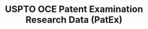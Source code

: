 ---
layout: default
bigquery: https://console.cloud.google.com/bigquery?p=patents-public-data&d=uspto_oce_pair&page=dataset
citation: 'Graham, S. Marco, A., and Miller, A. (2015). “The USPTO Patent Examination
  Research Dataset: A Window on the Process of Patent Examination.”'
contributors: Graham, S. Marco, A., Miller, A.
cost: None
description: The latest version of PatEx (referred to below as the 2020 release) contains
  detailed information on nearly 11.9 million publicly-viewable provisional and non-provisional
  patent applications to the USPTO and over 4.6 million Patent Cooperation Treaty
  (PCT) applications. It is based on data that OCE downloaded from the Patent Examination
  Data System (PEDS) in April, 2021. The PEDS data are sourced from Public PAIR. The
  first time that OCE used PEDS as the basis of PatEx was for the 2019 release. We
  took the PEDS data and organized it into the familiar PatEx data files, which are
  based on the organization of the Public PAIR portal. The data files include information
  on each application’s characteristics, prosecution history, continuation history,
  claims of foreign priority, patent term adjustment history, publication history,
  and correspondence address information.
documentation: 'For the 2019 and later releases, new technical documentation is available
  https://www.uspto.gov/sites/default/files/documents/PatEx-2019-Technical-Doc.pdf


  A document describing the 2014-2017 data sets is available and can be cited as:
  Graham, Stuart J.H. and Marco, Alan C. and Miller, Richard, The USPTO Patent Examination
  Research Dataset: A Window on the Process of Patent Examination (November 30, 2015).
  Available at SSRN: https://ssrn.com/abstract=2702637.'
last_edit: Mon, 04 Apr 2022 19:06:22 GMT
location: https://www.uspto.gov/ip-policy/economic-research/research-datasets/patent-examination-research-dataset-public-pair
maintained_by: EconomicsData@uspto.gov
related_publications: https://ssrn.com/abstract=29956744, https://ssrn.com/abstract=2702637
schema_fields: '[''atty_docket_number'', ''patent_issue_date'', ''aia_first_to_file'',
  ''correspondence_street_line_1'', ''earliest_pgpub_number'', ''appl_status_date'',
  ''uspc_class'', ''small_entity_indicator'', ''examiner_name_first'', ''child_application_number'',
  ''parent_filing_date'', ''correspondence_street_line_2'', ''correspondence_region_name'',
  ''inventor_name_middle'', ''correspondence_postal_code'', ''correspondence_country_code'',
  ''application_number_pair'', ''status_description'', ''inventor_address_type'',
  ''abandon_date'', ''inventor_name_last'', ''event_description'', ''correspondence_name_line_2'',
  ''earliest_pgpub_date'', ''examiner_id'', ''application_type'', ''wipo_pub_number'',
  ''child_filing_date'', ''event_code'', ''wipo_pub_date'', ''foreign_parent_id'',
  ''status_code'', ''correspondence_city'', ''patent_number'', ''invention_subject_matter'',
  ''foreign_parent_date'', ''customer_number'', ''filing_date'', ''file_location_date'',
  ''invention_title'', ''appl_status_code'', ''inventor_name_first'', ''application_number'',
  ''correspondence_name_line_1'', ''examiner_name_last'', ''parent_application_number'',
  ''correspondence_region_code'', ''parent_country_code'', ''inventor_rank'', ''inventor_country_name'',
  ''correspondence_country_name'', ''file_location'', ''confirm_number'', ''inventor_region_code'',
  ''inventor_country_code'', ''uspc_subclass'', ''parent_country'', ''continuation_type'',
  ''examiner_name_middle'', ''recorded_date'', ''disposal_type'', ''examiner_art_unit'',
  ''sequence_number'']'
shortname: patex
tags:
- patents
- legal
- history
terms_of_use: 'USPTO’s online databases are not designed or intended to be a source
  for bulk downloads of USPTO data when accessed through the website’s interfaces.
  Individuals, companies, IP addresses, or blocks of IP addresses who, in effect,
  deny or decrease service by generating unusually high numbers of database accesses
  (searches, pages, or hits), whether generated manually or in an automated fashion,
  may be denied access to USPTO servers without notice.


  Bulk data products may be separately obtained from the USPTO, either for free or
  at the cost of dissemination. For details, see information on Electronic Bulk Data
  Products: https://www.uspto.gov/learning-and-resources/electronic-bulk-data-products'
title: USPTO OCE Patent Examination Research Data (PatEx)
uuid: 4342caa7-23af-420c-b2f6-6088f133df6a
---